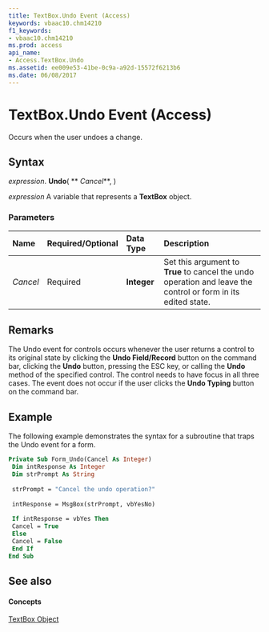 ```yaml
---
title: TextBox.Undo Event (Access)
keywords: vbaac10.chm14210
f1_keywords:
- vbaac10.chm14210
ms.prod: access
api_name:
- Access.TextBox.Undo
ms.assetid: ee009e53-41be-0c9a-a92d-15572f6213b6
ms.date: 06/08/2017
---
```



# TextBox.Undo Event (Access)

Occurs when the user undoes a change.


## Syntax

 _expression_. **Undo**( ** _Cancel_**, )

 _expression_ A variable that represents a **TextBox** object.


### Parameters



|**Name**|**Required/Optional**|**Data Type**|**Description**|
|:-----|:-----|:-----|:-----|
| _Cancel_|Required|**Integer**|Set this argument to **True** to cancel the undo operation and leave the control or form in its edited state.|

## Remarks

The Undo event for controls occurs whenever the user returns a control to its original state by clicking the **Undo Field/Record** button on the command bar, clicking the **Undo** button, pressing the ESC key, or calling the **Undo** method of the specified control. The control needs to have focus in all three cases. The event does not occur if the user clicks the **Undo Typing** button on the command bar.


## Example

The following example demonstrates the syntax for a subroutine that traps the Undo event for a form.


```vb
Private Sub Form_Undo(Cancel As Integer) 
 Dim intResponse As Integer 
 Dim strPrompt As String 
 
 strPrompt = "Cancel the undo operation?" 
 
 intResponse = MsgBox(strPrompt, vbYesNo) 
 
 If intResponse = vbYes Then 
 Cancel = True 
 Else 
 Cancel = False 
 End If 
End Sub
```


## See also


#### Concepts


[TextBox Object](textbox-object-access.md)

